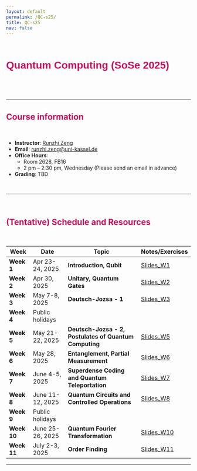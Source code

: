 ```yaml
---
layout: default
permalink: /QC-s25/
title: QC-s25
nav: false
---
```


<style>
/* CSS for Course Title with Border Bars */
.course-title-wrapper {
    text-align: center;           /* Center the title and bars */
    padding: 10px 0;              /* Add some spacing */
    border-top: 5px; /* Top bold bar */
    border-bottom: 5px; /* Bottom bold bar */
    /* border-top: 5px solid #3a7ca5; Top bold bar */
    /* border-bottom: 5px solid #3a7ca5; Bottom bold bar */
}

/* CSS for Course Title */
.course-title {
    font-family: 'Arial', sans-serif;   /* Change font family */
    font-size: 2em;                   /* Adjust font size */
    font-weight: bold;                  /* Set font weight */
    color: #C6105B;                     /* Set text color */
    text-align: left;                 /* Center-align the title */
}

/* CSS for Course sub-Title */
.course-sub-title {
    font-size: 1.6em;                   /* Adjust font size */
    font-weight: bold;                  /* Set font weight */
    color: #C6105B;                     /* Set text color */
    text-align: left;                 /* Center-align the title */
}
</style>


<div class="course-title-wrapper">
    <h1 class="course-title">Quantum Computing (SoSe 2025)</h1>
</div>

<br>
<br>

---

<h2 class="course-sub-title">Course information</h2>

<br>

- **Instructor**: [Runzhi Zeng](https://runzhizeng.github.io/)
- **Email**: runzhi.zeng@uni-kassel.de
- **Office Hours**: 
    - Room 2628, FB16
    - 2 pm – 2:30 pm, Wednesday (Please send an email in advance)
- **Grading**: TBD


<br>

---


<br>

<h2 class="course-sub-title">(Tentative) Schedule and Resources</h2>

<br>

| Week | Date          | Topic                           | Notes/Exercises                                      |
|------|---------------|---------------------------------|-----------------------------------------------------|
| **Week 1** | Apr 23-24, 2025 | **Introduction, Qubit** | [Slides_W1](../assets/course_QC_SoSe25/W1.pdf) |
| **Week 2** | Apr 30, 2025 | **Unitary, Quantum Gates** | [Slides_W2](../assets/course_QC_SoSe25/W2.pdf) |
| **Week 3** | May 7-8, 2025 | **Deutsch-Jozsa - 1** | [Slides_W3](../assets/course_QC_SoSe25/W3.pdf) |
| **Week 4** | Public holidays | |
| **Week 5** | May 21-22, 2025 | **Deutsch-Jozsa - 2, Postulates of Quantum Computing** | [Slides_W5](../assets/course_QC_SoSe25/W5.pdf) |
| **Week 6** | May 28, 2025 | **Entanglement, Partial Measurement** | [Slides_W6](../assets/course_QC_SoSe25/W6.pdf) |
| **Week 7** | June 4-5, 2025 | **Superdense Coding and Quantum Teleportation** | [Slides_W7](../assets/course_QC_SoSe25/W7.pdf) |
| **Week 8** | June 11-12, 2025 | **Quantum Circuits and Controlled Operations** | [Slides_W8](../assets/course_QC_SoSe25/W8.pdf) |
| **Week 9** | Public holidays | |
| **Week 10** | June 25-26, 2025 | **Quantum Fourier Transformation** | [Slides_W10](../assets/course_QC_SoSe25/W10.pdf) |
| **Week 11** | July 2-3, 2025 | **Order Finding** | [Slides_W11](../assets/course_QC_SoSe25/W11.pdf) |

---

<!---

<br>

<h2 class="course-sub-title">Homework</h2>

- **Eligibility for the Final Exam**: Students must complete at least 60% of the homework.
- **Homework accounts for 40%** of the final grade.
- **Three submission deadlines** for homework (submission via email or GitHub link)
    - **Deadline 1**: Nov 22, 2024 at 23:59 -- homework from lectures 1-2
    - **Deadline 2**: Dec 20, 2024 at 23:59 -- homework from lectures 3-4, 7
    - **Deadline 3**: Feb 14, 2025 at 23:59 -- homework from lectures 8-10
<br>

---

<br>
<h2 class="course-sub-title">Final Exam</h2>

**Format**: Final Project + Report + Oral Exam: 
1. Choose one of the two final projects and begin coding (the topics of the two projects will be introduced later).
2. Submit a simple report: Choose 3-6 functions that you think are the best in your program and present them in your report, including *What it does*, *How it works*, and *Why it works correctly* (2-4 pages, no introduction). 
3. **Deadline** for the report and the final project code: **March 7th, 2025**
4. Oral Exam: Show me your code and answer questions related to your report and code.

<br>

--- -->


